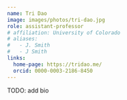 ```yaml
---
name: Tri Dao
image: images/photos/tri-dao.jpg
role: assistant-professor
# affiliation: University of Colorado
# aliases:
#   - J. Smith
#   - J Smith
links:
  home-page: https://tridao.me/
  orcid: 0000-0003-2186-8450
---
```


TODO: add bio
